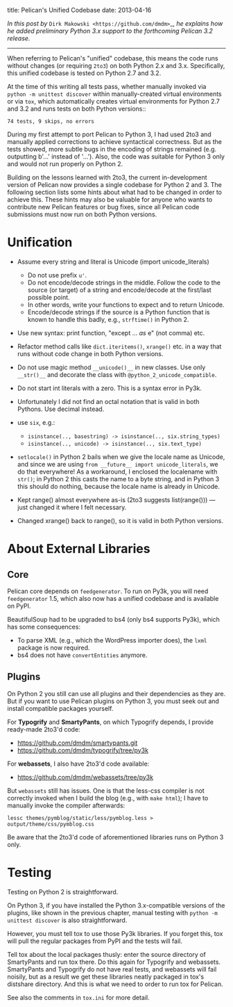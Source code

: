 title: Pelican's Unified Codebase
date: 2013-04-16

*In this post by* `Dirk Makowski <https://github.com/dmdm>`_, *he
explains how he added preliminary Python 3.x support to the forthcoming
Pelican 3.2 release.*

------------------------------------------------------------------------------

When referring to Pelican's "unified" codebase, this means the code runs
without changes (or requiring ``2to3``) on both Python 2.x and 3.x.
Specifically, this unified codebase is tested on Python 2.7 and 3.2.

At the time of this writing all tests pass, whether manually invoked
via ``python -m unittest discover`` within manually-created virtual
environments or via ``tox``, which automatically creates virtual environments
for Python 2.7 and 3.2 and runs tests on both Python versions::

    74 tests, 9 skips, no errors

During my first attempt to port Pelican to Python 3, I had used 2to3 and
manually applied corrections to achieve syntactical correctness. But as the
tests showed, more subtle bugs in the encoding of strings remained (e.g.
outputting b'...' instead of '...'). Also, the code was suitable for Python 3
only and would not run properly on Python 2.

Building on the lessons learned with 2to3, the current in-development version
of Pelican now provides a single codebase for Python 2 and 3. The following
section lists some hints about what had to be changed in order to achieve this.
These hints may also be valuable for anyone who wants to contribute new Pelican
features or bug fixes, since all Pelican code submissions must now run on both
Python versions.


Unification
===========


- Assume every string and literal is Unicode (import unicode_literals)

  - Do not use prefix ``u'``.
  - Do not encode/decode strings in the middle. Follow the code to the source
    (or target) of a string and encode/decode at the first/last possible point.
  - In other words, write your functions to expect and to return Unicode.
  - Encode/decode strings if the source is a Python function that is known
    to handle this badly, e.g., ``strftime()`` in Python 2.

- Use new syntax: print function, "except ... *as* e" (not comma) etc.
- Refactor method calls like ``dict.iteritems()``, ``xrange()`` etc. in a way
  that runs without code change in both Python versions.
- Do not use magic method ``__unicode()__`` in new classes. Use only ``__str()__``
  and decorate the class with ``@python_2_unicode_compatible``.
- Do not start int literals with a zero. This is a syntax error in Py3k.
- Unfortunately I did not find an octal notation that is valid in both
  Pythons. Use decimal instead.
- use ``six``, e.g.:

  - ``isinstance(.., basestring) -> isinstance(.., six.string_types)``
  - ``isinstance(.., unicode) -> isinstance(.., six.text_type)``

- ``setlocale()`` in Python 2 bails when we give the locale name as Unicode,
  and since we are using ``from __future__ import unicode_literals``, we do
  that everywhere! As a workaround, I enclosed the localename with ``str()``;
  in Python 2 this casts the name to a byte string, and in Python 3 this should
  do nothing, because the locale name is already in Unicode.

- Kept range() almost everywhere as-is (2to3 suggests list(range())) — just
  changed it where I felt necessary.

- Changed xrange() back to range(), so it is valid in both Python versions.


About External Libraries
========================

Core
----

Pelican core depends on ``feedgenerator``. To run on Py3k, you will need
``feedgenerator`` 1.5, which also now has a unified codebase and is available
on PyPI.

BeautifulSoup had to be upgraded to bs4 (only bs4 supports Py3k), which has some
consequences:

- To parse XML (e.g., which the WordPress importer does), the ``lxml`` package
  is now required.
- bs4 does not have ``convertEntities`` anymore.

Plugins
-------

On Python 2 you still can use all plugins and their dependencies as they are.
But if you want to use Pelican plugins on Python 3, you must seek out and
install compatible packages yourself.

For **Typogrify** and **SmartyPants**, on which Typogrify depends, I provide
ready-made 2to3'd code:

- https://github.com/dmdm/smartypants.git
- https://github.com/dmdm/typogrify/tree/py3k

For **webassets**, I also have 2to3'd code available:

- https://github.com/dmdm/webassets/tree/py3k

But ``webassets`` still has issues. One is that the less-css compiler is not
correctly invoked when I build the blog (e.g., with ``make html``); I have to
manually invoke the compiler afterwards:

    lessc themes/pymblog/static/less/pymblog.less > output/theme/css/pymblog.css

Be aware that the 2to3'd code of aforementioned libraries runs on Python 3 only.


Testing
=======

Testing on Python 2 is straightforward.

On Python 3, if you have installed the Python 3.x-compatible versions of the
plugins, like shown in the previous chapter, manual testing with
``python -m unittest discover`` is also straightforward.

However, you must tell tox to use those Py3k libraries. If you forget this,
tox will pull the regular packages from PyPI and the tests will fail.

Tell tox about the local packages thusly: enter the source directory of
SmartyPants and run tox there. Do this again for Typogrify and webassets.
SmartyPants and Typogrify do not have real tests, and webassets will fail
noisily, but as a result we get these libraries neatly packaged in tox's
distshare directory. And this is what we need to order to run tox for Pelican.

See also the comments in ``tox.ini`` for more detail.
